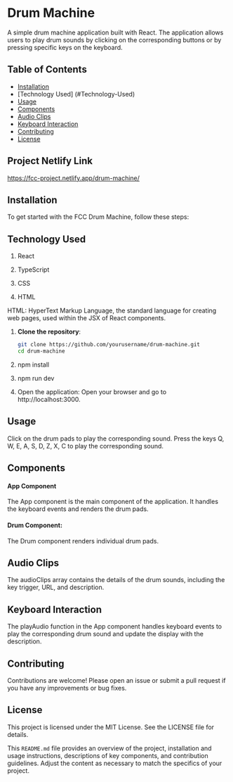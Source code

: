 #  Drum Machine

A simple drum machine application built with React. The application allows users to play drum sounds by clicking on the corresponding buttons or by pressing specific keys on the keyboard.

## Table of Contents

- [Installation](#installation)
- [Technology Used] (#Technology-Used)
- [Usage](#usage)
- [Components](#components)
- [Audio Clips](#audio-clips)
- [Keyboard Interaction](#keyboard-interaction)
- [Contributing](#contributing)
- [License](#license)


## Project Netlify Link
https://fcc-project.netlify.app/drum-machine/


## Installation

To get started with the FCC Drum Machine, follow these steps:

## Technology Used

1. React

2. TypeScript

3. CSS

4. HTML


HTML: HyperText Markup Language, the standard language for creating web pages, used within the JSX of React components.

1. **Clone the repository**:
   ```bash
   git clone https://github.com/yourusername/drum-machine.git
   cd drum-machine

2. npm install

3. npm run dev

4. Open the application:
Open your browser and go to http://localhost:3000.


## Usage
Click on the drum pads to play the corresponding sound.
Press the keys Q, W, E, A, S, D, Z, X, C to play the corresponding sound.

## Components
#### App Component
The App component is the main component of the application. It handles the keyboard events and renders the drum pads.

 #### Drum Component:
The Drum component renders individual drum pads.

## Audio Clips
The audioClips array contains the details of the drum sounds, including the key trigger, URL, and description.

## Keyboard Interaction
The playAudio function in the App component handles keyboard events to play the corresponding drum sound and update the display with the description.


## Contributing
Contributions are welcome! Please open an issue or submit a pull request if you have any improvements or bug fixes.

## License
This project is licensed under the MIT License. See the LICENSE file for details.

This `README.md` file provides an overview of the project, installation and usage instructions, descriptions of key components, and contribution guidelines. Adjust the content as necessary to match the specifics of your project.










<!-- # React + TypeScript + Vite

This template provides a minimal setup to get React working in Vite with HMR and some ESLint rules.

Currently, two official plugins are available:

- [@vitejs/plugin-react](https://github.com/vitejs/vite-plugin-react/blob/main/packages/plugin-react/README.md) uses [Babel](https://babeljs.io/) for Fast Refresh
- [@vitejs/plugin-react-swc](https://github.com/vitejs/vite-plugin-react-swc) uses [SWC](https://swc.rs/) for Fast Refresh

## Expanding the ESLint configuration

If you are developing a production application, we recommend updating the configuration to enable type aware lint rules:

- Configure the top-level `parserOptions` property like this:

```js
export default {
  // other rules...
  parserOptions: {
    ecmaVersion: 'latest',
    sourceType: 'module',
    project: ['./tsconfig.json', './tsconfig.node.json'],
    tsconfigRootDir: __dirname,
  },
}
```

- Replace `plugin:@typescript-eslint/recommended` to `plugin:@typescript-eslint/recommended-type-checked` or `plugin:@typescript-eslint/strict-type-checked`
- Optionally add `plugin:@typescript-eslint/stylistic-type-checked`
- Install [eslint-plugin-react](https://github.com/jsx-eslint/eslint-plugin-react) and add `plugin:react/recommended` & `plugin:react/jsx-runtime` to the `extends` list -->

